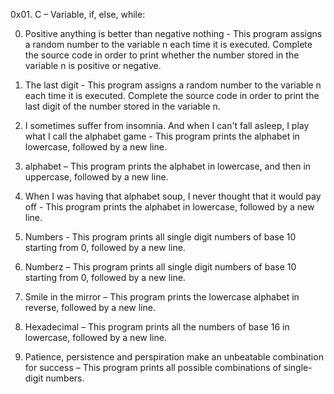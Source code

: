 0x01. C – Variable, if, else, while:

0. Positive anything is better than negative nothing - This program assigns a random number to the variable n each time it is executed. Complete the source code in order to print whether the number stored in the variable n is positive or negative.

1. The last digit - This program assigns a random number to the variable n each time it is executed. Complete the source code in order to print the last digit of the number stored in the variable n.

2. I sometimes suffer from insomnia. And when I can't fall asleep, I play what I call the alphabet game - This program prints the alphabet in lowercase, followed by a new line.

3. alphabet – This program prints the alphabet in lowercase, and then in uppercase, followed by a new line.

4. When I was having that alphabet soup, I never thought that it would pay off - This program prints the alphabet in lowercase, followed by a new line.

5. Numbers - This program prints all single digit numbers of base 10 starting from 0, followed by a new line.

6. Numberz – This program prints all single digit numbers of base 10 starting from 0, followed by a new line.

7. Smile in the mirror – This program prints the lowercase alphabet in reverse, followed by a new line.

8. Hexadecimal – This program prints all the numbers of base 16 in lowercase, followed by a new line.

9. Patience, persistence and perspiration make an unbeatable combination for success – This program prints all possible combinations of single-digit numbers.
